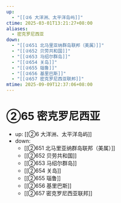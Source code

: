 ```yaml
---
up:
  - "[[②6 大洋洲、太平洋岛屿]]"
ctime: 2025-03-01T13:21:27+08:00
aliases:
  - 密克罗尼西亚
down:
  - "[[②651 北马里亚纳群岛联邦（美属）]]"
  - "[[②652 贝劳共和国]]"
  - "[[②653 马绍尔群岛]]"
  - "[[②654 关岛]]"
  - "[[②655 瑙鲁]]"
  - "[[②656 基里巴斯]]"
  - "[[②657 密克罗尼西亚联邦]]"
mtime: 2025-09-09T12:37:06+08:00
---
```


# ②65 密克罗尼西亚

- up: [[②6 大洋洲、太平洋岛屿]]
- down:	
	- [[②651 北马里亚纳群岛联邦（美属）]]
	- [[②652 贝劳共和国]]
	- [[②653 马绍尔群岛]]
	- [[②654 关岛]]
	- [[②655 瑙鲁]]
	- [[②656 基里巴斯]]
	- [[②657 密克罗尼西亚联邦]]
	
